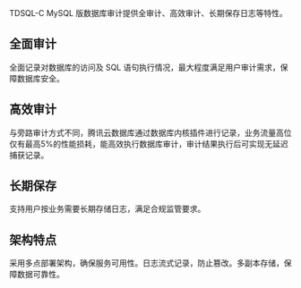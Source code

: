 TDSQL-C MySQL 版数据库审计提供全审计、高效审计、长期保存日志等特性。

## 全面审计
全面记录对数据库的访问及 SQL 语句执行情况，最大程度满足用户审计需求，保障数据库安全。

## 高效审计
与旁路审计方式不同，腾讯云数据库通过数据库内核插件进行记录，业务流量高位仅有最高5%的性能损耗，能高效执行数据库审计，审计结果执行后可实现无延迟捕获记录。

## 长期保存
支持用户按业务需要长期存储日志，满足合规监管要求。

## 架构特点
采用多点部署架构，确保服务可用性。日志流式记录，防止篡改。多副本存储，保障数据可靠性。
